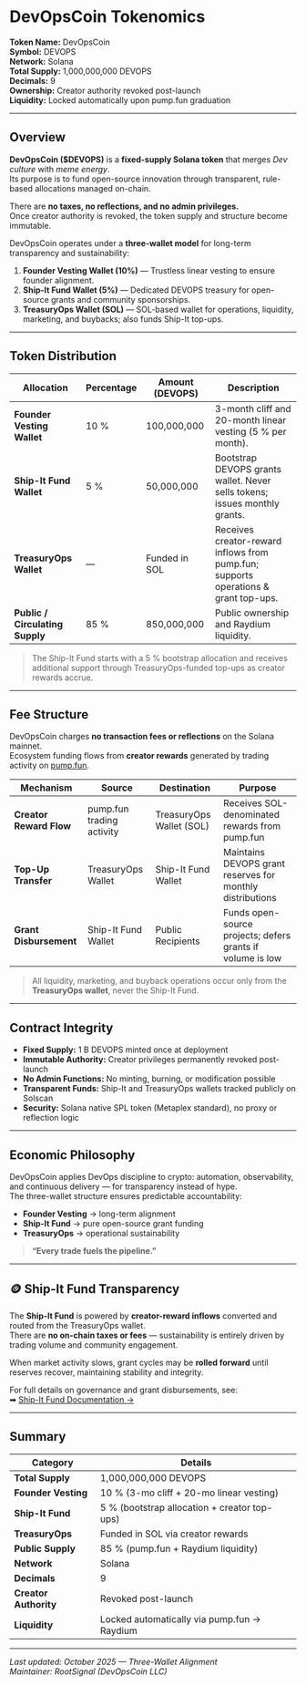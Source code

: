 # DevOpsCoin Tokenomics

**Token Name:** DevOpsCoin  
**Symbol:** DEVOPS  
**Network:** Solana  
**Total Supply:** 1,000,000,000 DEVOPS  
**Decimals:** 9  
**Ownership:** Creator authority revoked post-launch  
**Liquidity:** Locked automatically upon pump.fun graduation  

---

## Overview

**DevOpsCoin ($DEVOPS)** is a **fixed-supply Solana token** that merges _Dev culture_ with _meme energy_.  
Its purpose is to fund open-source innovation through transparent, rule-based allocations managed on-chain.

There are **no taxes, no reflections, and no admin privileges.**  
Once creator authority is revoked, the token supply and structure become immutable.

DevOpsCoin operates under a **three-wallet model** for long-term transparency and sustainability:

1. **Founder Vesting Wallet (10%)** — Trustless linear vesting to ensure founder alignment.  
2. **Ship-It Fund Wallet (5%)** — Dedicated DEVOPS treasury for open-source grants and community sponsorships.  
3. **TreasuryOps Wallet (SOL)** — SOL-based wallet for operations, liquidity, marketing, and buybacks; also funds Ship-It top-ups.

---

## Token Distribution

| Allocation                  | Percentage | Amount (DEVOPS) | Description                                                                 |
| ---------------------------- | ---------- | --------------- | --------------------------------------------------------------------------- |
| **Founder Vesting Wallet**   | 10 %       | 100,000,000     | 3-month cliff and 20-month linear vesting (5 % per month).                 |
| **Ship-It Fund Wallet**      | 5 %        | 50,000,000      | Bootstrap DEVOPS grants wallet. Never sells tokens; issues monthly grants. |
| **TreasuryOps Wallet**       | —          | Funded in SOL   | Receives creator-reward inflows from pump.fun; supports operations & grant top-ups. |
| **Public / Circulating Supply** | 85 %    | 850,000,000     | Public ownership and Raydium liquidity.                                    |

> The Ship-It Fund starts with a 5 % bootstrap allocation and receives additional support through TreasuryOps-funded top-ups as creator rewards accrue.

---

## Fee Structure

DevOpsCoin charges **no transaction fees or reflections** on the Solana mainnet.  
Ecosystem funding flows from **creator rewards** generated by trading activity on [pump.fun](https://pump.fun/).

| Mechanism              | Source                    | Destination             | Purpose                                                             |
| ---------------------- | ------------------------- | ----------------------- | ------------------------------------------------------------------- |
| **Creator Reward Flow** | pump.fun trading activity | TreasuryOps Wallet (SOL) | Receives SOL-denominated rewards from pump.fun                      |
| **Top-Up Transfer**     | TreasuryOps Wallet        | Ship-It Fund Wallet      | Maintains DEVOPS grant reserves for monthly distributions           |
| **Grant Disbursement**  | Ship-It Fund Wallet       | Public Recipients        | Funds open-source projects; defers grants if volume is low          |

> All liquidity, marketing, and buyback operations occur only from the **TreasuryOps wallet**, never the Ship-It Fund.

---

## Contract Integrity

- **Fixed Supply:** 1 B DEVOPS minted once at deployment  
- **Immutable Authority:** Creator privileges permanently revoked post-launch  
- **No Admin Functions:** No minting, burning, or modification possible  
- **Transparent Funds:** Ship-It and TreasuryOps wallets tracked publicly on Solscan  
- **Security:** Solana native SPL token (Metaplex standard), no proxy or reflection logic  

---

## Economic Philosophy

DevOpsCoin applies DevOps discipline to crypto: automation, observability, and continuous delivery — for transparency instead of hype.  
The three-wallet structure ensures predictable accountability:

- **Founder Vesting** → long-term alignment  
- **Ship-It Fund** → pure open-source grant funding  
- **TreasuryOps** → operational sustainability  

> **“Every trade fuels the pipeline.”**

---

## 🪙 Ship-It Fund Transparency

The **Ship-It Fund** is powered by **creator-reward inflows** converted and routed from the TreasuryOps wallet.  
There are **no on-chain taxes or fees** — sustainability is entirely driven by trading volume and community engagement.

When market activity slows, grant cycles may be **rolled forward** until reserves recover, maintaining stability and integrity.

For full details on governance and grant disbursements, see:  
➡ [Ship-It Fund Documentation →](./SHIPIT_FUND.md)

---

## Summary

| Category                 | Details                                       |
| ------------------------- | --------------------------------------------- |
| **Total Supply**          | 1,000,000,000 DEVOPS                         |
| **Founder Vesting**       | 10 % (3-mo cliff + 20-mo linear vesting)     |
| **Ship-It Fund**          | 5 % (bootstrap allocation + creator top-ups) |
| **TreasuryOps**           | Funded in SOL via creator rewards            |
| **Public Supply**         | 85 % (pump.fun + Raydium liquidity)          |
| **Network**               | Solana                                       |
| **Decimals**              | 9                                            |
| **Creator Authority**     | Revoked post-launch                          |
| **Liquidity**             | Locked automatically via pump.fun → Raydium  |

---

_Last updated: October 2025 — Three-Wallet Alignment_  
_Maintainer: RootSignal (DevOpsCoin LLC)_
